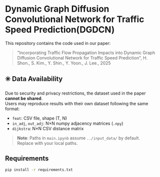 # Dynamic Graph Diffusion Convolutional Network for Traffic Speed Prediction(DGDCN)

This repository contains the code used in our paper:

> "Incorporating Traffic Flow Propagation Impacts into Dynamic Graph Diffusion Convolutional Network for Traffic Speed Prediction", H. Shon., S. Kim., Y. Shin., Y. Yoon., J. Lee., 2025  

## ✳️ Data Availability
Due to security and privacy restrictions, the dataset used in the paper **cannot be shared**.  
Users may reproduce results with their own dataset following the same format:
- `feat`: CSV file, shape (T, N)
- `in_adj`, `out_adj`: N×N numpy adjacency matrices (`.npy`)
- `dijkstra`: N×N CSV distance matrix

> **Note**: Paths in `main.ipynb` assume `../input_data/` by default.  
> Replace with your local paths.

## Requirements
```bash
pip install -r requirements.txt
